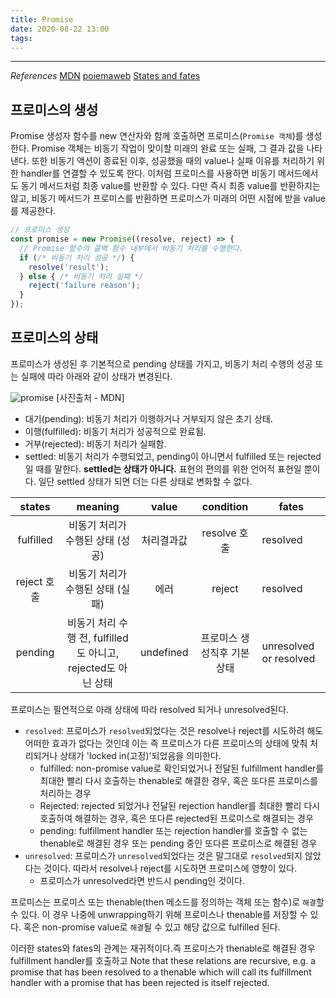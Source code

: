 ```yaml
---
title: Promise
date: 2020-08-22 13:00
tags:
---
```


---

_References_
[MDN](https://developer.mozilla.org/en-US/docs/Web/JavaScript/Reference/Global_Objects/Promise)
[poiemaweb](https://poiemaweb.com/fastcampus/promise)
[States and fates](https://github.com/domenic/promises-unwrapping/blob/master/docs/states-and-fates.md)

## 프로미스의 생성

Promise 생성자 함수를 new 연산자와 함께 호출하면 프로미스(`Promise 객체`)를 생성한다. Promise 객체는 비동기 작업이 맞이할 미래의 완료 또는 실패, 그 결과 값을 나타낸다. 또한 비동기 액션이 종료된 이후, 성공했을 때의 value나 실패 이유를 처리하기 위한 handler를 연결할 수 있도록 한다. 이처럼 프로미스를 사용하면 비동기 메서드에서도 동기 메서드처럼 최종 value를 반환할 수 있다. 다만 즉시 최종 value를 반환하지는 않고, 비동기 메서드가 프로미스를 반환하면 프로미스가 미래의 어떤 시점에 받을 value를 제공한다.

```javascript
// 프로미스 생성
const promise = new Promise((resolve, reject) => {
  // Promise 함수의 콜백 함수 내부에서 비동기 처리를 수행한다.
  if (/* 비동기 처리 성공 */) {
    resolve('result');
  } else { /* 비동기 처리 실패 */
    reject('failure reason');
  }
});
```

## 프로미스의 상태

프로미스가 생성된 후 기본적으로 pending 상태를 가지고, 비동기 처리 수행의 성공 또는 실패에 따라 아래와 같이 상태가 변경된다.

![promise](https://mdn.mozillademos.org/files/8633/promises.png)
[사진출처 - MDN]

- 대기(pending): 비동기 처리가 이행하거나 거부되지 않은 초기 상태.
- 이행(fulfilled): 비동기 처리가 성공적으로 완료됨.
- 거부(rejected): 비동기 처리가 실패함.
- settled: 비동기 처리가 수행되었고, pending이 아니면서 fulfilled 또는 rejected일 때를 말한다. **settled는 상태가 아니다.** 표현의 편의를 위한 언어적 표현일 뿐이다. 일단 settled 상태가 되면 더는 다른 상태로 변화할 수 없다.

|   states    |                            meaning                            |   value    |          condition          | fates                  |
| :---------: | :-----------------------------------------------------------: | :--------: | :-------------------------: | ---------------------- |
|  fulfilled  |               비동기 처리가 수행된 상태 (성공)                | 처리결과값 |        resolve 호출         | resolved               |
| reject 호출 |               비동기 처리가 수행된 상태 (실패)                |    에러    |           reject            | resolved               |
|   pending   | 비동기 처리 수행 전, fulfilled도 아니고, rejected도 아닌 상태 | undefined  | 프로미스 생성직후 기본 상태 | unresolved or resolved |

프로미스는 필연적으로 아래 상태에 따라 resolved 되거나 unresolved된다.

- `resolved`: 프로미스가 `resolved`되었다는 것은 resolve나 reject를 시도하려 해도 어떠한 효과가 없다는 것인데 이는 즉 프로미스가 다른 프로미스의 상태에 맞춰 처리되거나 상태가 'locked in(고정)'되었음을 의미한다.
  - fulfilled: non-promise value로 확인되었거나 전달된 fulfillment handler를 최대한 빨리 다시 호출하는 thenable로 해결한 경우, 혹은 또다른 프로미스를 처리하는 경우
  - Rejected: rejected 되었거나 전달된 rejection handler를 최대한 빨리 다시 호출하여 해결하는 경우, 혹은 또다른 rejected된 프로미스로 해결되는 경우
  - pending: fulfillment handler 또는 rejection handler를 호출할 수 없는 thenable로 해결된 경우 또는 pending 중인 또다른 프로미스로 해결된 경우
- `unresolved`: 프로미스가 `unresolved`되었다는 것은 말그대로 `resolved`되지 않았다는 것이다. 따라서 resolve나 reject를 시도하면 프로미스에 영향이 있다.
  - 프로미스가 unresolved라면 반드시 pending인 것이다.

프로미스는 프로미스 또는 thenable(then 메소드를 정의하는 객체 또는 함수)로 `해결`할 수 있다. 이 경우 나중에 unwrapping하기 위해 프로미스나 thenable를 저장할 수 있다. 혹은 non-promise value로 `해결`될 수 있고 해당 값으로 fulfilled 된다.

이러한 states와 fates의 관계는 재귀적이다.즉 프로미스가 thenable로 해결된 경우 fulfillment handler를 호출하고
Note that these relations are recursive, e.g. a promise that has been resolved to a thenable which will call its fulfillment handler with a promise that has been rejected is itself rejected.
